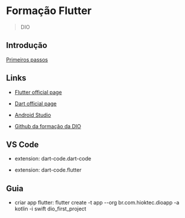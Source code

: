 # Formação Flutter

> DIO

## Introdução

[Primeiros passos](/files/Primeiros%20Passos%20com%20Flutter.pptx)

## Links

- [Flutter official page](https://flutter.dev/)

- [Dart official page](https://dart.dev/)

- [Android Studio](https://developer.android.com/studio?hl=pt-br)

- [Github da formação da DIO](https://github.com/digitalinnovationone/dio-flutter)

## VS Code

- extension: dart-code.dart-code

- extension: dart-code.flutter

## Guia

- criar app flutter: flutter create -t app --org br.com.hioktec.dioapp -a kotlin -i swift dio_first_project
